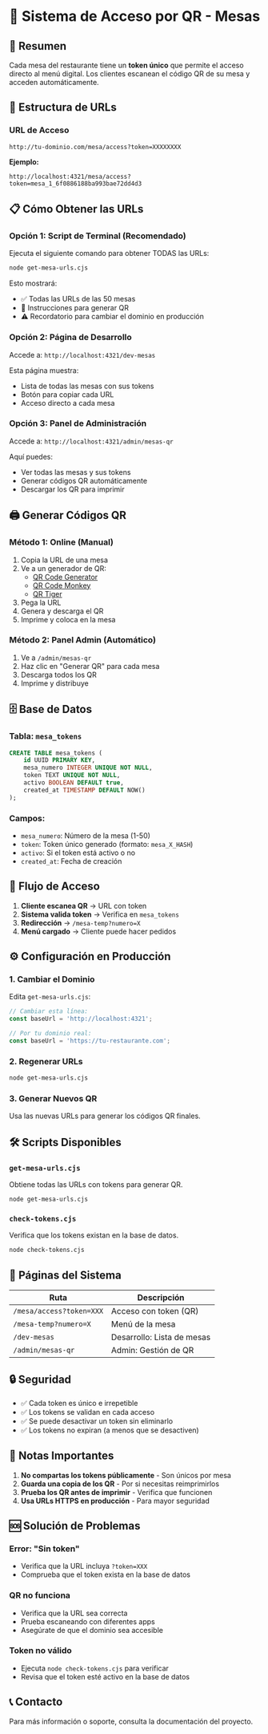 # 📱 Sistema de Acceso por QR - Mesas

## 🎯 Resumen

Cada mesa del restaurante tiene un **token único** que permite el acceso directo al menú digital. Los clientes escanean el código QR de su mesa y acceden automáticamente.

## 🔗 Estructura de URLs

### URL de Acceso
```
http://tu-dominio.com/mesa/access?token=XXXXXXXX
```

**Ejemplo:**
```
http://localhost:4321/mesa/access?token=mesa_1_6f0886188ba993bae72dd4d3
```

## 📋 Cómo Obtener las URLs

### Opción 1: Script de Terminal (Recomendado)

Ejecuta el siguiente comando para obtener TODAS las URLs:

```bash
node get-mesa-urls.cjs
```

Esto mostrará:
- ✅ Todas las URLs de las 50 mesas
- 📝 Instrucciones para generar QR
- ⚠️ Recordatorio para cambiar el dominio en producción

### Opción 2: Página de Desarrollo

Accede a: `http://localhost:4321/dev-mesas`

Esta página muestra:
- Lista de todas las mesas con sus tokens
- Botón para copiar cada URL
- Acceso directo a cada mesa

### Opción 3: Panel de Administración

Accede a: `http://localhost:4321/admin/mesas-qr`

Aquí puedes:
- Ver todas las mesas y sus tokens
- Generar códigos QR automáticamente
- Descargar los QR para imprimir

## 🖨️ Generar Códigos QR

### Método 1: Online (Manual)

1. Copia la URL de una mesa
2. Ve a un generador de QR:
   - [QR Code Generator](https://www.qr-code-generator.com/)
   - [QR Code Monkey](https://www.qrcode-monkey.com/)
   - [QR Tiger](https://www.qrcode-tiger.com/)
3. Pega la URL
4. Genera y descarga el QR
5. Imprime y coloca en la mesa

### Método 2: Panel Admin (Automático)

1. Ve a `/admin/mesas-qr`
2. Haz clic en "Generar QR" para cada mesa
3. Descarga todos los QR
4. Imprime y distribuye

## 🗄️ Base de Datos

### Tabla: `mesa_tokens`

```sql
CREATE TABLE mesa_tokens (
    id UUID PRIMARY KEY,
    mesa_numero INTEGER UNIQUE NOT NULL,
    token TEXT UNIQUE NOT NULL,
    activo BOOLEAN DEFAULT true,
    created_at TIMESTAMP DEFAULT NOW()
);
```

### Campos:
- `mesa_numero`: Número de la mesa (1-50)
- `token`: Token único generado (formato: `mesa_X_HASH`)
- `activo`: Si el token está activo o no
- `created_at`: Fecha de creación

## 🔄 Flujo de Acceso

1. **Cliente escanea QR** → URL con token
2. **Sistema valida token** → Verifica en `mesa_tokens`
3. **Redirección** → `/mesa-temp?numero=X`
4. **Menú cargado** → Cliente puede hacer pedidos

## ⚙️ Configuración en Producción

### 1. Cambiar el Dominio

Edita `get-mesa-urls.cjs`:

```javascript
// Cambiar esta línea:
const baseUrl = 'http://localhost:4321';

// Por tu dominio real:
const baseUrl = 'https://tu-restaurante.com';
```

### 2. Regenerar URLs

```bash
node get-mesa-urls.cjs
```

### 3. Generar Nuevos QR

Usa las nuevas URLs para generar los códigos QR finales.

## 🛠️ Scripts Disponibles

### `get-mesa-urls.cjs`
Obtiene todas las URLs con tokens para generar QR.

```bash
node get-mesa-urls.cjs
```

### `check-tokens.cjs`
Verifica que los tokens existan en la base de datos.

```bash
node check-tokens.cjs
```

## 📱 Páginas del Sistema

| Ruta | Descripción |
|------|-------------|
| `/mesa/access?token=XXX` | Acceso con token (QR) |
| `/mesa-temp?numero=X` | Menú de la mesa |
| `/dev-mesas` | Desarrollo: Lista de mesas |
| `/admin/mesas-qr` | Admin: Gestión de QR |

## 🔒 Seguridad

- ✅ Cada token es único e irrepetible
- ✅ Los tokens se validan en cada acceso
- ✅ Se puede desactivar un token sin eliminarlo
- ✅ Los tokens no expiran (a menos que se desactiven)

## 📝 Notas Importantes

1. **No compartas los tokens públicamente** - Son únicos por mesa
2. **Guarda una copia de los QR** - Por si necesitas reimprimirlos
3. **Prueba los QR antes de imprimir** - Verifica que funcionen
4. **Usa URLs HTTPS en producción** - Para mayor seguridad

## 🆘 Solución de Problemas

### Error: "Sin token"
- Verifica que la URL incluya `?token=XXX`
- Comprueba que el token exista en la base de datos

### QR no funciona
- Verifica que la URL sea correcta
- Prueba escaneando con diferentes apps
- Asegúrate de que el dominio sea accesible

### Token no válido
- Ejecuta `node check-tokens.cjs` para verificar
- Revisa que el token esté activo en la base de datos

## 📞 Contacto

Para más información o soporte, consulta la documentación del proyecto.
